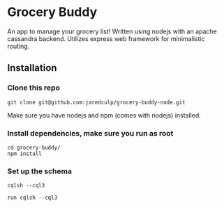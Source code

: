 # Grocery Buddy

An app to manage your grocery list! Written using nodejs with an apache cassandra backend. Utilizes express web framework for minimalistic routing.

## Installation

### Clone this repo

	git clone git@github.com:jaredculp/grocery-buddy-node.git

Make sure you have nodejs and npm (comes with nodejs) installed.

### Install dependencies, make sure you run as root

	cd grocery-buddy/
	npm install

### Set up the schema

	cqlsh --cql3

	run cqlsh --cql3
